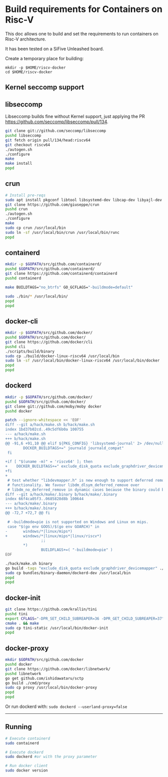 # Build requirements for Containers on Risc-V

This doc allows one to build and set the requirements to run containers on Risc-V architecture.

It has been tested on a SiFive Unleashed board.

Create a temporary place for building:

```
mkdir -p $HOME/riscv-docker
cd $HOME/riscv-docker
```

## Kernel seccomp support

## libseccomp

Libseccomp builds fine without Kernel support, just applying the PR https://github.com/seccomp/libseccomp/pull/134.

```bash
git clone git://github.com/seccomp/libseccomp
pushd libseccomp
git fetch origin pull/134/head:riscv64
git checkout riscv64
./autogen.sh
./configure
make
make install
popd
```

## crun

```bash
# Install pre-reqs
sudo apt install pkgconf libtool libsystemd-dev libcap-dev libyajl-dev libselinux1-dev go-md2man libtool
git clone https://github.com/giuseppe/crun
pushd crun
./autogen.sh
./configure
make
sudo cp crun /usr/local/bin
sudo ln -sf /usr/local/bin/crun /usr/local/bin/runc
popd
```

## containerd

```bash
mkdir -p $GOPATH/src/github.com/containerd/
pushd $GOPATH/src/github.com/containerd/
git clone https://github.com/containerd/containerd
pushd containerd

make BUILDTAGS="no_btrfs" GO_GCFLAGS="-buildmode=default"

sudo ./bin/* /usr/local/bin/
popd
popd
```

## docker-cli

```bash
mkdir -p $GOPATH/src/github.com/docker/
pushd $GOPATH/src/github.com/docker/
git clone https://github.com/docker/cli
pushd cli
./scripts/build/binary
sudo cp ./build/docker-linux-riscv64 /usr/local/bin
sudo ln -sf /usr/local/bin/docker-linux-riscv64 /usr/local/bin/docker
popd
popd
```

## dockerd

```bash
mkdir -p $GOPATH/src/github.com/docker/
pushd $GOPATH/src/github.com/docker/
git clone git://github.com/moby/moby docker
pushd docker

patch --ignore-whitespace << 'EOF'
diff --git a/hack/make.sh b/hack/make.sh
index 1bd37b02cd..49c5df6b0a 100755
--- a/hack/make.sh
+++ b/hack/make.sh
@@ -91,6 +91,10 @@ elif ${PKG_CONFIG} 'libsystemd-journal' 2> /dev/null ; then
        DOCKER_BUILDTAGS+=" journald journald_compat"
 fi

+if [ "$(uname -m)" = 'riscv64' ]; then
+    DOCKER_BUILDTAGS+=" exclude_disk_quota exclude_graphdriver_devicemapper"
+fi
+
 # test whether "libdevmapper.h" is new enough to support deferred remove
 # functionality. We favour libdm_dlsym_deferred_remove over
 # libdm_no_deferred_remove in dynamic cases because the binary could be shipped
diff --git a/hack/make/.binary b/hack/make/.binary
index 66f4ca05f3..0685828d8b 100644
--- a/hack/make/.binary
+++ b/hack/make/.binary
@@ -72,7 +72,7 @@ fi

 # -buildmode=pie is not supported on Windows and Linux on mips.
 case "$(go env GOOS)/$(go env GOARCH)" in
-       windows/*|linux/mips*)
+       windows/*|linux/mips*|linux/riscv*)
                ;;
        *)
                BUILDFLAGS+=( "-buildmode=pie" )
EOF

./hack/make.sh binary
go build -tags "exclude_disk_quota exclude_graphdriver_devicemapper" ./cmd/dockerd/
sudo cp bundles/binary-daemon/dockerd-dev /usr/local/bin
popd
popd
```

## docker-init

```bash
git clone https://github.com/krallin/tini
pushd tini
export CFLAGS="-DPR_SET_CHILD_SUBREAPER=36 -DPR_GET_CHILD_SUBREAPER=37"
cmake . && make
sudo cp tini-static /usr/local/bin/docker-init
popd
```

## docker-proxy

```bash
mkdir $GOPATH/src/github.com/docker
pushd docker
git clone https://github.com/docker/libnetwork/
pushd libnetwork
go get github.com/ishidawataru/sctp
go build ./cmd/proxy
sudo cp proxy /usr/local/bin/docker-proxy
popd
popd
```

Or run dockerd with: `sudo dockerd --userland-proxy=false`

--------------------------------------------------------------------------------

## Running

```bash
# Execute containerd
sudo containerd

# Execute dockerd
sudo dockerd #or with the proxy parameter

# Run docker client
sudo docker version
```

